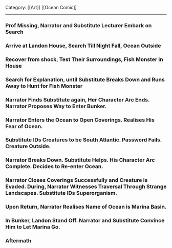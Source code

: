 Category: [[Art]] [[Ocean Comic]]
___
### Prof Missing, Narrator and Substitute Lecturer Embark on Search

### Arrive at Landon House, Search Till Night Fall, Ocean Outside

### Recover from shock, Test Their Surroundings, Fish Monster in House

### Search for Explanation, until Substitute Breaks Down and Runs Away to Hunt for Fish Monster

### Narrator Finds Substitute again, Her Character Arc Ends. Narrator Proposes Way to Enter Bunker. 

### Narrator Enters the Ocean to Open Coverings. Realises His Fear of Ocean. 

### Substitute IDs Creatures to be South Atlantic. Password Fails. Creature Outside. 

### Narrator Breaks Down. Substitute Helps. His Character Arc Complete. Decides to Re-enter Ocean. 

### Narrator Closes Coverings Successfully and Creature is Evaded. During, Narrator Witnesses Traversal Through Strange Landscapes. Substitute IDs Superorganism. 

### Upon Return, Narrator Realises Name of Ocean is Marina Basin. 

### In Bunker, Landon Stand Off. Narrator and Substitute Convince Him to Let Marina Go. 

### Aftermath
